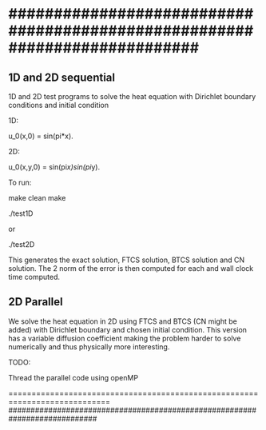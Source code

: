 ###########################################################################
===========================================================================

1D and 2D sequential
--------------------

1D and 2D test programs to solve the heat equation
with Dirichlet boundary conditions and initial condition 

1D:

u_0(x,0) = sin(pi*x).

2D:

u_0(x,y,0) = sin(pi*x)sin(pi*y).

To run:

make clean
make

./test1D

or 

./test2D

This generates the exact solution, FTCS solution, BTCS solution
and CN solution. The 2 norm of the error is then computed for each and wall clock time computed.

2D Parallel
------------
We solve the heat equation in 2D using FTCS and BTCS (CN might be added) with 
Dirichlet boundary and chosen initial condition.
This version has a variable diffusion coefficient making the problem harder to
solve numerically and thus physically more interesting.

TODO:

Thread the parallel code using openMP

============================================================================
############################################################################

 
 
